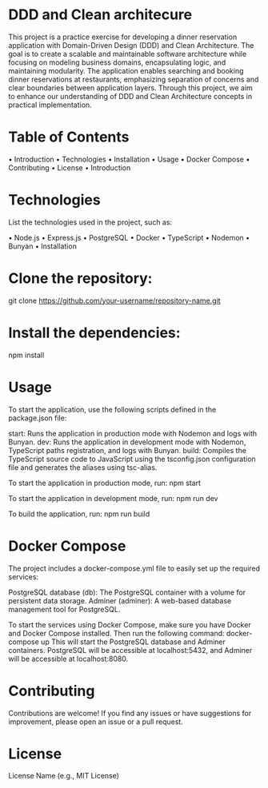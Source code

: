 
# DDD and Clean architecure
This project is a practice exercise for developing a dinner reservation application with Domain-Driven Design (DDD) and Clean Architecture. The goal is to create a scalable and maintainable software architecture while focusing on modeling business domains, encapsulating logic, and maintaining modularity. The application enables searching and booking dinner reservations at restaurants, emphasizing separation of concerns and clear boundaries between application layers. Through this project, we aim to enhance our understanding of DDD and Clean Architecture concepts in practical implementation.

# Table of Contents
• Introduction
• Technologies
• Installation
• Usage
• Docker Compose
• Contributing
• License
• Introduction


# Technologies
List the technologies used in the project, such as:

• Node.js
• Express.js
• PostgreSQL
• Docker
• TypeScript
• Nodemon
• Bunyan
• Installation

# Clone the repository:

git clone https://github.com/your-username/repository-name.git

# Install the dependencies:

npm install

# Usage
To start the application, use the following scripts defined in the package.json file:

start: Runs the application in production mode with Nodemon and logs with Bunyan.
dev: Runs the application in development mode with Nodemon, TypeScript paths registration, and logs with Bunyan.
build: Compiles the TypeScript source code to JavaScript using the tsconfig.json configuration file and generates the aliases using tsc-alias.

To start the application in production mode, run:
npm start

To start the application in development mode, run:
npm run dev

To build the application, run:
npm run build

# Docker Compose
The project includes a docker-compose.yml file to easily set up the required services:

PostgreSQL database (db): The PostgreSQL container with a volume for persistent data storage.
Adminer (adminer): A web-based database management tool for PostgreSQL.

To start the services using Docker Compose, make sure you have Docker and Docker Compose installed. Then run the following command:
docker-compose up
This will start the PostgreSQL database and Adminer containers. PostgreSQL will be accessible at localhost:5432, and Adminer will be accessible at localhost:8080.

# Contributing
Contributions are welcome! If you find any issues or have suggestions for improvement, please open an issue or a pull request.

# License
License Name (e.g., MIT License)
